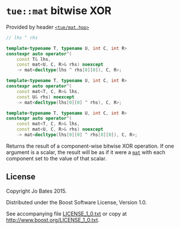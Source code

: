 `tue::mat` bitwise XOR
======================
Provided by header [`<tue/mat.hpp>`](../../headers/mat.md)

```c++
// lhs ^ rhs

template<typename T, typename U, int C, int R>
constexpr auto operator^(
    const T& lhs,
    const mat<U, C, R>& rhs) noexcept
    -> mat<decltype(lhs ^ rhs[0][0]), C, R>;

template<typename T, typename U, int C, int R>
constexpr auto operator^(
    const mat<T, C, R>& lhs,
    const U& rhs) noexcept
    -> mat<decltype(lhs[0][0] ^ rhs), C, R>;

template<typename T, typename U, int C, int R>
constexpr auto operator^(
    const mat<T, C, R>& lhs,
    const mat<U, C, R>& rhs) noexcept
    -> mat<decltype(lhs[0][0] ^ rhs[0][0]), C, R>;
```

Returns the result of a component-wise bitwise XOR operation. If one argument is
a scalar, the result will be as if it were a [`mat`](../../headers/mat.md) with
each component set to the value of that scalar.

License
-------
Copyright Jo Bates 2015.

Distributed under the Boost Software License, Version 1.0.

See accompanying file [LICENSE_1_0.txt](../../../LICENSE_1_0.txt) or copy at
http://www.boost.org/LICENSE_1_0.txt.
